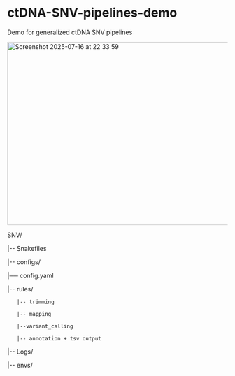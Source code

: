 # ctDNA-SNV-pipelines-demo
Demo for generalized ctDNA SNV pipelines




<img width="1122" height="419" alt="Screenshot 2025-07-16 at 22 33 59" src="https://github.com/user-attachments/assets/e18144e9-0d36-4c37-8263-9af3512b5b86" />


SNV/

|-- Snakefiles 

|-- configs/
   
   |── config.yaml 
   
|-- rules/

       |-- trimming
       
       |-- mapping
       
       |--variant_calling
       
       |-- annotation + tsv output
       
|-- Logs/ 

|-- envs/       

